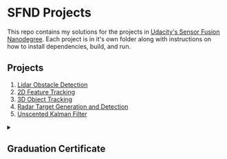 # SFND Projects

This repo contains my solutions for the projects in [Udacity's Sensor Fusion Nanodegree](https://www.udacity.com/course/sensor-fusion-engineer-nanodegree--nd313). Each project is in it's own folder along with instructions on how to install dependencies, build, and run.


## Projects
1. [Lidar Obstacle Detection](/1.%20Lidar%20Obstacle%20Detection/)
2. [2D Feature Tracking](/2.%202D%20Feature%20Tracking/)
3. [3D Object Tracking](/3.%203D%20Object%20Tracking/)
4. [Radar Target Generation and Detection](/4.%20Radar%20Target%20Generation%20and%20Detection/)
5. [Unscented Kalman Filter](/5.Unscented%20Kalman%20Filter/)


<details><summary><h2>Graduation Certificate</h2></summary>

[![Certificate](https://s3-us-west-2.amazonaws.com/udacity-printer/production/certificates/88f08ef9-283b-4045-a174-068269ac3ff7.svg)](https://confirm.udacity.com/TX6DPGW9)

Certificate Link: https://confirm.udacity.com/TX6DPGW9

</details>